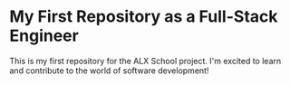 # My First Repository as a Full-Stack Engineer
This is my first repository for the ALX School project. I'm excited to learn and contribute to the world of software development!
